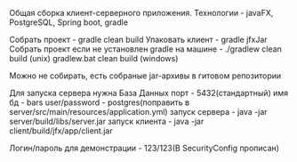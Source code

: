Общая сборка клиент-серверного приложения. 
Технологии - javaFX, PostgreSQL, Spring boot, gradle 

Собрать проект - gradle clean build 
Упаковать клиент - gradle jfxJar
Собрать проект если не установлен gradle на машине - ./gradlew clean build (unix)
gradlew.bat clean build (windows)

Можно не собирать, есть собраные jar-архивы в гитовом репозитории


Для запуска сервера нужна База Данных 
порт - 5432(стандартный)
имя бд - bars
user/password - postgres(поправить в server/src/main/resources/application.yml)
запуск сервера - java -jar server/build/libs/server.jar
запуск клиента - java -jar client/build/jfx/app/client.jar

Логин/пароль для демонстрации - 123/123(В SecurityConfig прописан)
